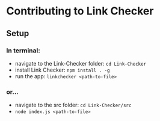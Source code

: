 # Contributing to Link Checker

## Setup

### In terminal:

- navigate to the Link-Checker folder: ``cd Link-Checker``
- install Link Checker: ``npm install . -g``
- run the app: ``linkchecker <path-to-file>``

### or...
- navigate to the src folder: ``cd Link-Checker/src``
- ``node index.js <path-to-file>``

